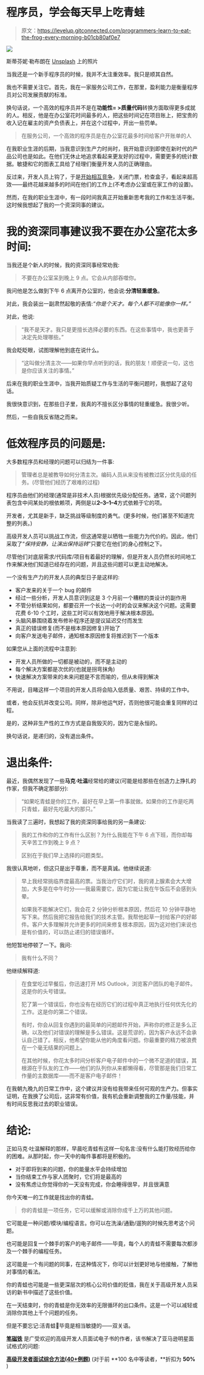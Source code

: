 # 程序员，学会每天早上吃青蛙

> 原文：<https://levelup.gitconnected.com/programmers-learn-to-eat-the-frog-every-morning-b01cb80af0e7>

![](img/a30c2f8c032f09388e6cdf24826d66b8.png)

斯蒂芬妮·勒布朗在 [Unsplash](https://unsplash.com?utm_source=medium&utm_medium=referral) 上的照片

当我还是一个新手程序员的时候，我并不太注重效率。我只是顺其自然。

我也不需要关注它。首先，我在一家服务公司工作，在那里，盈利能力是衡量程序员对公司发展贡献的标准。

换句话说，一个高效的程序员并不是在**功能性= >质量代码**转换方面取得更多成就的人。相反，他是在办公室花时间最多的人，把这些时间记在项目账上，把宝贵的收入记在雇主的资产负债表上，并在这个过程中，开出一些罚单。

> 在服务公司，一个高效的程序员是在办公室花最多时间给客户开账单的人

在我职业生涯的后期，当我意识到生产力时尚时，我开始意识到即使在新时代的产品公司也是如此。在他们无休止地追求看起来更友好的过程中，需要更多的统计数据。敏捷和它的图表工具给了经理们衡量开发人员的正确理由。

反过来，开发人员上钩了，于是[开始相互竞争](/the-real-reason-behind-enormous-spaghetti-code-2726fd17bfc7)，关闭门票，检查盒子，看起来超高效——最终花越来越多的时间在他们的工作上(不考虑办公室或在家工作的设置)。

然而，在我的职业生涯中，有一段时间我真正开始重新思考我的工作和生活平衡。这时候我想起了我的一个资深同事的建议。

# 我的资深同事建议我不要在办公室花太多时间:

当我还是个新人的时候，我的资深同事经常劝我:

> 不要在办公室呆到晚上 9 点。它会从内部吞噬你。

我问他是怎么做到下午 6 点离开办公室的，他会说:**分清轻重缓急**。

对此，我会装出一副肃然起敬的表情:*“你是个天才。每个人都不可能像你一样。”*

对此，他说:

> “我不是天才。我只是更擅长选择必要的东西。在这些事情中，我也更善于决定先处理哪些。”

我会眨眨眼，试图理解他到底在说什么。

> “这叫做分清主次——如果你早点听到的话，我的朋友！顺便说一句，这也是你应该关注的事情。”

后来在我的职业生涯中，当我开始质疑工作与生活的平衡问题时，我想起了这句话。

我很快意识到，在那些日子里，我真的不擅长区分事情的轻重缓急。我很少听。

然后，一些自我反省随之而来。

# 低效程序员的问题是:

大多数程序员和经理的问题可以归结为一件事:

> 管理者总是被教导如何分清主次。编码人员从来没有被教过区分优先级的任务。(尽管他们经历了艰难的过程)

程序员由他们的经理(通常是非技术人员)根据优先级分配任务。通常，这个问题列表包含中间某处的根依赖项，两侧是以**2–3–1–4**方式依赖于它的项。

开发者，尤其是新手，缺乏挑战等级制度的勇气。(更多时候，他们甚至不知道完整的列表。)

高级开发人员可以挑战工作流，但这通常是以牺牲一些能力为代价的。因此，他们采取了“*保持安静，让演出保持运转*”只要它在他们的身心控制之下。

尽管他们对底层需求/代码库/项目有着最好的理解，但是开发人员仍然长时间地工作来解决他们知道已经存在的问题，并且这些问题可以更主动地解决。

一个没有生产力的开发人员的典型日子是这样的:

*   客户发来的关于一个 bug 的邮件
*   经过一些分析，开发人员意识到这是 3 个月前一个糟糕的类设计的副作用
*   不管分析结果如何，都要召开一个长达一小时的会议来解决这个问题。这需要花费 6-10 个工时，这些工时可以有效地用于解决根本原因。
*   头脑风暴围绕着发布修补程序还是提议延迟交付而发生
*   真正的错误修复(而不是根本原因修复)开始了
*   向客户发送电子邮件，通知根本原因修复将推迟到下一个版本

如果您从上面的流程中注意到:

*   开发人员所做的一切都是被动的，而不是主动的
*   每个解决方案都是次优的(也就是拐弯抹角)
*   快速解决方案带来的未来问题是不言而喻的，但从未得到解决

不用说，目睹这样一个项目的开发人员将会陷入低质量、艰苦、持续的工作中。

或者，他会反抗并改变公司。同样，除非他运气好，否则他很可能会重复同样的过程。

是的，这种非生产性的工作方式是自我毁灭的，因为它是永恒的。

换句话说，是递归的，没有退出条件。

# 退出条件:

最近，我偶然发现了一些**马克·吐温**经常给的建议(可能是给那些在创造力上挣扎的作家，但我不确定那部分):

> “如果吃青蛙是你的工作，最好在早上第一件事就做。如果你的工作是吃两只青蛙，最好先吃最大的那只。”

当我读了三遍时，我想起了我的资深同事给我的另一条建议:

> 我的工作和你的工作有什么区别？为什么我能在下午 6 点下班，而你却每天辛苦工作到晚上 9 点？
> 
> 区别在于我们早上选择的问题类型。

我很认真地听，但这只是出于尊重，而不是真诚。他继续说道:

> 早上我经常挑临界度最高的票。当我治疗它们时，我的肾上腺素会大大增加，大多是在中午时分——我最需要它，因为它能让我在午饭后不会感到头晕。
> 
> 如果我不能解决它们，我会花 2 分钟分析根本原因，然后花 10 分钟平静地写下来。然后我把它报告给我们的技术主管。我帮他起草一封给客户的好邮件。客户大多理解并允许更多的时间来修复根本原因，因为这对他们来说也是有价值的，可以防止递归的错误循环。

他短暂地停顿了一下。我问:

> 我有什么不同？

他继续解释道:

> 在食堂吃过早餐后，你迅速打开 MS Outlook，浏览客户团队的电子邮件。这是你的头号错误。
> 
> 犯了第一个错误后，你也没有在经历它们的过程中真正地执行任何优先化的工作。这是你的第二个错误。
> 
> 有时，你会从回复你遇到的最简单的问题邮件开始，声称你的修正是多么正确，以及他们对错误的理解是多么错误。这是荒谬的，因为客户永远不会承认自己错了。相反，他希望你能从他的角度看问题。你最重要的精力被浪费在一个毫无结果的问题上。
> 
> 在其他时候，你花太多时间分析客户电子邮件中的一个微不足道的错误，其根源在于队友的工作——他们的队列你从来都懒得看，尽管那是我们日常工作量的主数据库——而不是客户电子邮件！

在我朝九晚九的日常工作中，这个建议并没有给我带来任何可观的生产力。但事实证明，在我换了公司后，这非常有价值，我有机会重新调整我的工作量/技能，并有时间反思我过去的职业错误。

# 结论:

正如马克·吐温解释的那样，早晨吃青蛙有这样一句名言:没有什么能打败经历给你的困难。从那时起，你一天中的每件事都将是积极的。

*   对于即将到来的问题，你的能量水平会持续增加
*   当你结束工作与家人团聚时，它们将是最高的
*   没有焦虑让你觉得你的一天没有完成，你会睡得很早，并且很满意

你今天唯一的工作就是找出你的青蛙。

> 你的青蛙是一项任务，它可以缓解或消除你成千上万的其他问题。

它可能是一种问题/模块/编程语言。你可以在洗澡/通勤/遛狗的时候先思考这个问题。

也可能是回复一个棘手的客户的电子邮件——毕竟，每个人的青蛙不需要每次都涉及一个棘手的编程任务。

这可能是一个有问题的同事，在这种情况下，你可以计划更好地与他接触，了解他对事情的看法。

你的青蛙也可能是一些更深层次的核心公司价值的贬值，我在关于高级开发人员采访的新书中描述了这些价值。

在一天结束时，你的青蛙是你无效率的无限循环的出口条件。这是一个可以减轻或消除你其他上千个问题的任务。

但是不要忘记:活青蛙🐸毕竟是相当敏捷的——双关语。

[**笔磁铁**](https://tipsnguts.medium.com/) 是广受欢迎的高级开发人员面试电子书的作者，该书解决了亚马逊明星面试格式的问题:

[**高级开发者面试综合方法(40+例题)**](https://tipsnguts.gumroad.com/l/crrzat/zp1vks8) (对于前 **100 名中等读者，**折扣为 **50%** )